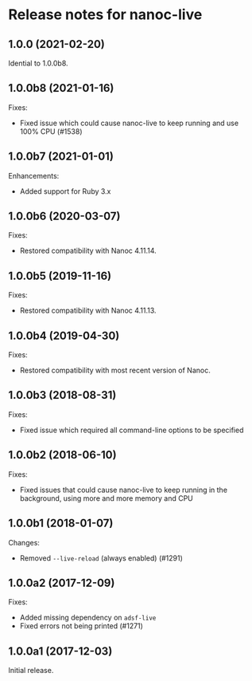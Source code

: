# Release notes for nanoc-live

## 1.0.0 (2021-02-20)

Idential to 1.0.0b8.

## 1.0.0b8 (2021-01-16)

Fixes:

- Fixed issue which could cause nanoc-live to keep running and use 100% CPU (#1538)

## 1.0.0b7 (2021-01-01)

Enhancements:

- Added support for Ruby 3.x

## 1.0.0b6 (2020-03-07)

Fixes:

- Restored compatibility with Nanoc 4.11.14.

## 1.0.0b5 (2019-11-16)

Fixes:

- Restored compatibility with Nanoc 4.11.13.

## 1.0.0b4 (2019-04-30)

Fixes:

- Restored compatibility with most recent version of Nanoc.

## 1.0.0b3 (2018-08-31)

Fixes:

- Fixed issue which required all command-line options to be specified

## 1.0.0b2 (2018-06-10)

Fixes:

- Fixed issues that could cause nanoc-live to keep running in the background, using more and more memory and CPU

## 1.0.0b1 (2018-01-07)

Changes:

- Removed `--live-reload` (always enabled) (#1291)

## 1.0.0a2 (2017-12-09)

Fixes:

- Added missing dependency on `adsf-live`
- Fixed errors not being printed (#1271)

## 1.0.0a1 (2017-12-03)

Initial release.
